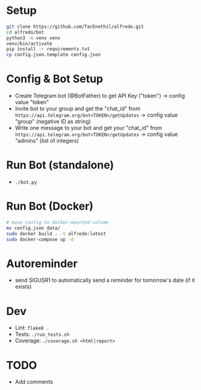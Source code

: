 # Setup
```bash
git clone https://github.com/TarEnethil/alfredo.git
cd alfredo/bot
python3 -m venv venv
venv/bin/activate
pip install -r requirements.txt
cp config.json.template config.json
```

# Config & Bot Setup
* Create Telegram bot (@BotFather) to get API Key ("token") -> config value "token"
* Invite bot to your group and get the "chat_id" from `https://api.telegram.org/bot<TOKEN>/getUpdates` -> config value "group" (negative ID as string)
* Write one message to your bot and get your "chat_id" from `https://api.telegram.org/bot<TOKEN>/getUpdates` -> config value "admins" (list of integers)

# Run Bot (standalone)
* `./bot.py`

# Run Bot (Docker)
```bash
# move config to docker-mounted volume
mv config.json data/
sudo docker build . -t alfredo:latest
sudo docker-compose up -d
````

# Autoreminder
* send SIGUSR1 to automatically send a reminder for tomorrow's date (if it exists)

# Dev
* Lint: `flake8 .`
* Tests: `./run_tests.sh`
* Coverage: `./coverage.sh <html|report>`

# TODO
* Add comments